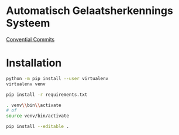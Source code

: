 # Automatisch Gelaatsherkennings Systeem

[Convential Commits](https://www.conventionalcommits.org/en/v1.0.0/)

# Installation

```bash
python -m pip install --user virtualenv
virtualenv venv

pip install -r requirements.txt

. venv\\bin\\activate
# of
source venv/bin/activate

pip install --editable .
```
